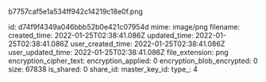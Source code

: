 b7757caf5e1a534ff942c14219c18e0f.png

id: d74f9f4349a046bbb52b0e421c07954d
mime: image/png
filename: 
created_time: 2022-01-25T02:38:41.086Z
updated_time: 2022-01-25T02:38:41.086Z
user_created_time: 2022-01-25T02:38:41.086Z
user_updated_time: 2022-01-25T02:38:41.086Z
file_extension: png
encryption_cipher_text: 
encryption_applied: 0
encryption_blob_encrypted: 0
size: 67838
is_shared: 0
share_id: 
master_key_id: 
type_: 4